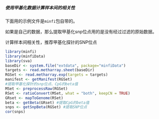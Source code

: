 ##### 使用甲基化数据计算样本间的相关性

下面用的示例文件是`minfi`包自带的。

如果是自己的数据，那么提取甲基化snp位点用的是没有经过过滤的原始数据。

计算样本间相关性，推荐甲基化探针的SNP位点

```R
library(minfi)
library(minfiData)
library(sva)
baseDir <- system.file("extdata", package="minfiData")
targets <- read.metharray.sheet(baseDir)
RGSet <- read.metharray.exp(targets = targets)
manifest <- getManifest(RGSet)
#提取甲基化探针的snp位点、CpG的beta值
MSet <- preprocessRaw(RGSet) 
RSet <- ratioConvert(MSet, what = "both", keepCN = TRUE)
GRset <- mapToGenome(RSet)
beta <- getBeta(GRset) #提取CpG的beta值
snps <- getSnpBeta(RGSet) #提取SNP位点
cor(snps)
```

